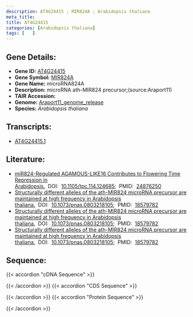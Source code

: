 ```yaml
---
description: AT4G24415 ; MIR824A ; Arabidopsis thaliana
meta_title:
title: AT4G24415
categories: [Arabidopsis thaliana]
tags: [   ]
---
```


## Gene Details:
- **Gene ID:** [AT4G24415](https://www.arabidopsis.org/locus?name=AT4G24415)
- **Gene Symbol:** <u>MIR824A</u>
- **Gene Name:** microRNA824A
- **Description:**   microRNA ath-MIR824 precursor;(source:Araport11)
- **TAIR Accession:** 
- **Genome:** [Araport11_genome_release](https://www.arabidopsis.org/download/list?dir=Genes%2FAraport11_genome_release)
- **Species:** *Arabidopsis thaliana*

## Transcripts:
   -  [AT4G24415.1](https://www.arabidopsis.org/gene?name=AT4G24415.1)
## Literature:
   - [miR824-Regulated AGAMOUS-LIKE16 Contributes to Flowering Time Repression in  Arabidopsis.](https://www.doi.org/10.1105/tpc.114.124685)&nbsp;&nbsp;DOI:&nbsp;&nbsp;[10.1105/tpc.114.124685](https://www.doi.org/10.1105/tpc.114.124685);&nbsp;&nbsp;PMID:&nbsp;&nbsp;[24876250](https://pubmed.ncbi.nlm.nih.gov/24876250/)
   - [Structurally different alleles of the ath-MIR824 microRNA precursor are  maintained at high frequency in Arabidopsis thaliana.](https://www.doi.org/10.1073/pnas.0803218105)&nbsp;&nbsp;DOI:&nbsp;&nbsp;[10.1073/pnas.0803218105](https://www.doi.org/10.1073/pnas.0803218105);&nbsp;&nbsp;PMID:&nbsp;&nbsp;[18579782](https://pubmed.ncbi.nlm.nih.gov/18579782/)
   - [Structurally different alleles of the ath-MIR824 microRNA precursor are  maintained at high frequency in Arabidopsis thaliana.](https://www.doi.org/10.1073/pnas.0803218105)&nbsp;&nbsp;DOI:&nbsp;&nbsp;[10.1073/pnas.0803218105](https://www.doi.org/10.1073/pnas.0803218105);&nbsp;&nbsp;PMID:&nbsp;&nbsp;[18579782](https://pubmed.ncbi.nlm.nih.gov/18579782/)
   - [Structurally different alleles of the ath-MIR824 microRNA precursor are  maintained at high frequency in Arabidopsis thaliana.](https://www.doi.org/10.1073/pnas.0803218105)&nbsp;&nbsp;DOI:&nbsp;&nbsp;[10.1073/pnas.0803218105](https://www.doi.org/10.1073/pnas.0803218105);&nbsp;&nbsp;PMID:&nbsp;&nbsp;[18579782](https://pubmed.ncbi.nlm.nih.gov/18579782/)
## Sequence:
{{< accordion "cDNA Sequence" >}}

{{< /accordion >}}
{{< accordion "CDS Sequence" >}}

{{< /accordion >}}
{{< accordion "Protein Sequence" >}}

{{< /accordion >}}
